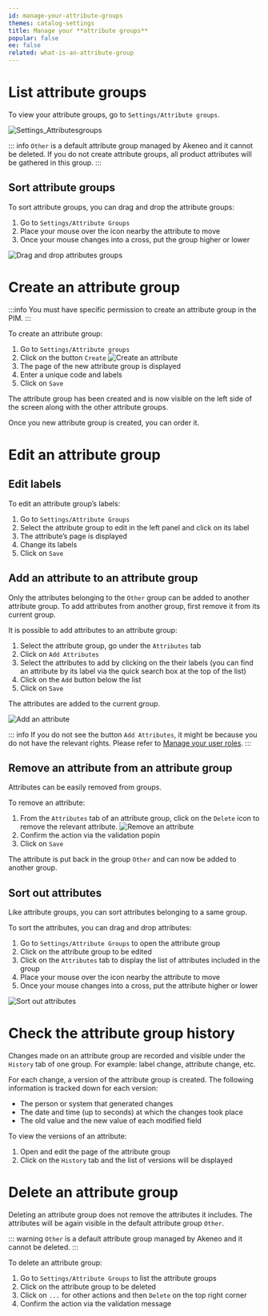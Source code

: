 ```yaml
---
id: manage-your-attribute-groups
themes: catalog-settings
title: Manage your **attribute groups**
popular: false
ee: false
related: what-is-an-attribute-group
---
```


# List attribute groups

To view your attribute groups, go to `Settings/Attribute groups`.

![Settings_Attributesgroups](../img/Settings_Attributesgroups.png)

::: info
`Other` is a default attribute group managed by Akeneo and it cannot be deleted. If you do not create attribute groups, all product attributes will be gathered in this group.
:::

## Sort attribute groups

To sort attribute groups, you can drag and drop the attribute groups:
1.  Go to `Settings/Attribute Groups`
1.  Place your mouse over the icon nearby the attribute to move
1.  Once your mouse changes into a cross, put the group higher or lower

![Drag and drop attributes groups](../img/Settings_AttributesGroupsDraganddrop.gif)

# Create an attribute group

:::info
You must have specific permission to create an attribute group in the PIM.
:::

To create an attribute group:

1.  Go to `Settings/Attribute groups`
1.  Click on the button `Create`
![Create an attribute](../img/Settings_AttributesgroupsCreate.png)
1.  The page of the new attribute group is displayed
1.  Enter a unique code and labels
1.  Click on `Save`

The attribute group has been created and is now visible on the left side of the screen along with the other attribute groups.

Once you new attribute group is created, you can order it.

# Edit an attribute group

## Edit labels

To edit an attribute group’s labels:
1.  Go to `Settings/Attribute Groups`
1.  Select the attribute group to edit in the left panel and click on its label
1.  The attribute’s page is displayed
1.  Change its labels
1.  Click on `Save`

## Add an attribute to an attribute group

Only the attributes belonging to the `Other` group can be added to another attribute group. To add attributes from another group, first remove it from its current group.

It is possible to add attributes to an attribute group:
1.  Select the attribute group, go under the `Attributes` tab
1.  Click on `Add Attributes`
1.  Select the attributes to add by clicking on the their labels (you can find an attribute by its label via the quick search box at the top of the list)
1.  Click on the `Add` button below the list
1.  Click on `Save`

The attributes are added to the current group.

![Add an attribute](../img/Settings_AttributesGroupsAddAttributes2.gif)

::: info
If you do not see the button `Add Attributes`, it might be because you do not have the relevant rights. Please refer to [Manage your user roles](build-your-user-roles.html).
:::

## Remove an attribute from an attribute group

Attributes can be easily removed from groups.

To remove an attribute:

1.  From the `Attributes` tab of an attribute group, click on the `Delete` icon to remove the relevant attribute.
![Remove an attribute](../img/Settings_AttributesGroupsAddAttributesDelete.png)
1.  Confirm the action via the validation popin
1.  Click on `Save`

The attribute is put back in the group `Other` and can now be added to another group.

## Sort out attributes

Like attribute groups, you can sort attributes belonging to a same group.

To sort the attributes, you can drag and drop attributes:
1.  Go to `Settings/Attribute Groups` to open the attribute group
1.  Click on the attribute group to be edited
1.  Click on the `Attributes` tab to display the list of attributes included in the group
1.  Place your mouse over the icon nearby the attribute to move
1.  Once your mouse changes into a cross, put the attribute higher or lower

![Sort out attributes](../img/Settings_AttributesGroupsAddAttributesDraganddrop.png)

# Check the attribute group history

Changes made on an attribute group are recorded and visible under the `History` tab of one group. For example: label change, attribute change, etc.

For each change, a version of the attribute group is created. The following information is tracked down for each version:
*   The person or system that generated changes
*   The date and time (up to seconds) at which the changes took place
*   The old value and the new value of each modified field

To view the versions of an attribute:
1.  Open and edit the page of the attribute group
1.  Click on the `History` tab and the list of versions will be displayed

# Delete an attribute group

Deleting an attribute group does not remove the attributes it includes. The attributes will be again visible in the default attribute group `Other`.

::: warning
`Other` is a default attribute group managed by Akeneo and it cannot be deleted.
:::

To delete an attribute group:
1.  Go to `Settings/Attribute Groups` to list the attribute groups
1.  Click on the attribute group to be deleted
1.  Click on `...` for other actions and then `Delete` on the top right corner
1.  Confirm the action via the validation message
